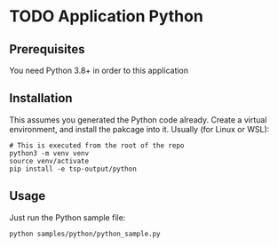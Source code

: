 # TODO Application Python

## Prerequisites

You need Python 3.8+ in order to this application

## Installation

This assumes you generated the Python code already.
Create a virtual environment, and install the pakcage into it.
Usually (for Linux or WSL):

```
# This is executed from the root of the repo
python3 -m venv venv
source venv/activate
pip install -e tsp-output/python
```

## Usage

Just run the Python sample file:

```
python samples/python/python_sample.py
```
